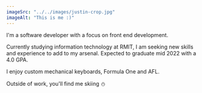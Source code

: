 ```yaml
---
imageSrc: "../../images/justin-crop.jpg"
imageAlt: "This is me :)"
---
```


I'm a software developer with a focus on front end development.

Currently studying information technology at RMIT, I am seeking new skills and experience to add to my arsenal. Expected to graduate mid 2022 with a 4.0 GPA.

I enjoy custom mechanical keyboards, Formula One and AFL. 

Outside of work, you'll find me skiing ⛄

<!-- Photo by <a href="https://unsplash.com/@charlesdeluvio?utm_source=unsplash&utm_medium=referral&utm_content=creditCopyText" target="_blank" rel="nofollow noopener noreferrer" aria-label="External Link"><u>Charles Deluvio</u></a> on Unsplash -->
